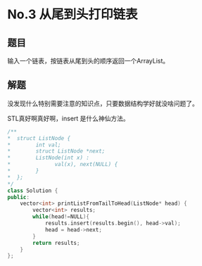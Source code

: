 # No.3 从尾到头打印链表

## 题目

输入一个链表，按链表从尾到头的顺序返回一个ArrayList。 

## 解题

没发现什么特别需要注意的知识点，只要数据结构学好就没啥问题了。

STL真好啊真好啊，insert 是什么神仙方法。

```c++
/**
*  struct ListNode {
*        int val;
*        struct ListNode *next;
*        ListNode(int x) :
*              val(x), next(NULL) {
*        }
*  };
*/
class Solution {
public:
    vector<int> printListFromTailToHead(ListNode* head) {
        vector<int> results;
        while(head!=NULL){
            results.insert(results.begin(), head->val);
            head = head->next;
        }
        return results;
    }
};
```

